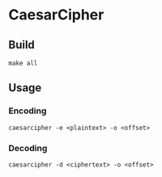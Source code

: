 # CaesarCipher

## Build

`make all`

## Usage

### Encoding
```
caesarcipher -e <plaintext> -o <offset>
```

### Decoding
```
caesarcipher -d <ciphertext> -o <offset>
```
